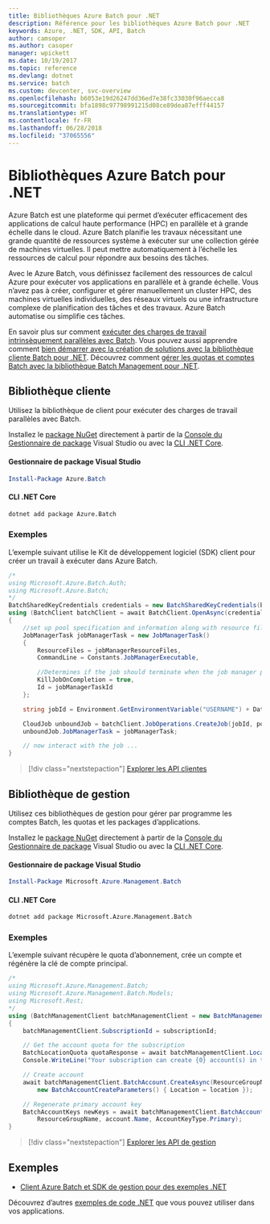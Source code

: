 ```yaml
---
title: Bibliothèques Azure Batch pour .NET
description: Référence pour les bibliothèques Azure Batch pour .NET
keywords: Azure, .NET, SDK, API, Batch
author: camsoper
ms.author: casoper
manager: wpickett
ms.date: 10/19/2017
ms.topic: reference
ms.devlang: dotnet
ms.service: batch
ms.custom: devcenter, svc-overview
ms.openlocfilehash: b6053e19d26247dd36ed7e38fc33030f96aecca8
ms.sourcegitcommit: bfa1898c97798991215d08ce89dea87efff44157
ms.translationtype: HT
ms.contentlocale: fr-FR
ms.lasthandoff: 06/28/2018
ms.locfileid: "37065556"
---
```

# <a name="azure-batch-libraries-for-net"></a>Bibliothèques Azure Batch pour .NET

Azure Batch est une plateforme qui permet d’exécuter efficacement des applications de calcul haute performance (HPC) en parallèle et à grande échelle dans le cloud. Azure Batch planifie les travaux nécessitant une grande quantité de ressources système à exécuter sur une collection gérée de machines virtuelles. Il peut mettre automatiquement à l’échelle les ressources de calcul pour répondre aux besoins des tâches.

Avec le Azure Batch, vous définissez facilement des ressources de calcul Azure pour exécuter vos applications en parallèle et à grande échelle. Vous n’avez pas à créer, configurer et gérer manuellement un cluster HPC, des machines virtuelles individuelles, des réseaux virtuels ou une infrastructure complexe de planification des tâches et des travaux. Azure Batch automatise ou simplifie ces tâches.

En savoir plus sur comment [exécuter des charges de travail intrinsèquement parallèles avec Batch](/azure/batch/batch-technical-overview). Vous pouvez aussi apprendre comment [bien démarrer avec la création de solutions avec la bibliothèque cliente Batch pour .NET](/azure/batch/batch-dotnet-get-started). Découvrez comment [gérer les quotas et comptes Batch avec la bibliothèque Batch Management pour .NET](/azure/batch/batch-management-dotnet).

## <a name="client-library"></a>Bibliothèque cliente

Utilisez la bibliothèque de client pour exécuter des charges de travail parallèles avec Batch.

Installez le [package NuGet](https://www.nuget.org/packages/Azure.Batch) directement à partir de la [Console du Gestionnaire de package][PackageManager] Visual Studio ou avec la [CLI .NET Core][DotNetCLI].

#### <a name="visual-studio-package-manager"></a>Gestionnaire de package Visual Studio

```powershell
Install-Package Azure.Batch
```

#### <a name="net-core-cli"></a>CLI .NET Core

```bash
dotnet add package Azure.Batch
```

### <a name="example"></a>Exemples

L’exemple suivant utilise le Kit de développement logiciel (SDK) client pour créer un travail à exécuter dans Azure Batch.

```csharp
/*
using Microsoft.Azure.Batch.Auth;
using Microsoft.Azure.Batch;
*/
BatchSharedKeyCredentials credentials = new BatchSharedKeyCredentials(batchUrl, accountName, accountKey);
using (BatchClient batchClient = await BatchClient.OpenAsync(credentials))
{
    //set up pool specification and information along with resource files here
    JobManagerTask jobManagerTask = new JobManagerTask()
    {
        ResourceFiles = jobManagerResourceFiles,
        CommandLine = Constants.JobManagerExecutable,

        //Determines if the job should terminate when the job manager process exits.
        KillJobOnCompletion = true,
        Id = jobManagerTaskId
    };

    string jobId = Environment.GetEnvironmentVariable("USERNAME") + DateTime.UtcNow.ToString("yyyyMMdd-HHmmss");

    CloudJob unboundJob = batchClient.JobOperations.CreateJob(jobId, poolInformation);
    unboundJob.JobManagerTask = jobManagerTask;

    // now interact with the job ...
}
```

> [!div class="nextstepaction"]
> [Explorer les API clientes](/dotnet/api/overview/azure/batch/client)

## <a name="management-library"></a>Bibliothèque de gestion

Utilisez ces bibliothèques de gestion pour gérer par programme les comptes Batch, les quotas et les packages d’applications.

Installez le [package NuGet](https://www.nuget.org/packages/Microsoft.Azure.Management.Batch) directement à partir de la [Console du Gestionnaire de package][PackageManager] Visual Studio ou avec la [CLI .NET Core][DotNetCLI].

#### <a name="visual-studio-package-manager"></a>Gestionnaire de package Visual Studio

```powershell
Install-Package Microsoft.Azure.Management.Batch
```

#### <a name="net-core-cli"></a>CLI .NET Core

```bash
dotnet add package Microsoft.Azure.Management.Batch
```

### <a name="example"></a>Exemples

L’exemple suivant récupère le quota d’abonnement, crée un compte et régénère la clé de compte principal.

```csharp
/*
using Microsoft.Azure.Management.Batch;
using Microsoft.Azure.Management.Batch.Models;
using Microsoft.Rest;
*/
using (BatchManagementClient batchManagementClient = new BatchManagementClient(new TokenCredentials(accessToken)))
{
    batchManagementClient.SubscriptionId = subscriptionId;

    // Get the account quota for the subscription
    BatchLocationQuota quotaResponse = await batchManagementClient.Location.GetQuotasAsync(location);
    Console.WriteLine("Your subscription can create {0} account(s) in the {1} region.", quotaResponse.AccountQuota, location);

    // Create account
    await batchManagementClient.BatchAccount.CreateAsync(ResourceGroupName, accountName, 
        new BatchAccountCreateParameters() { Location = location });

    // Regenerate primary account key
    BatchAccountKeys newKeys = await batchManagementClient.BatchAccount.RegenerateKeyAsync(
        ResourceGroupName, account.Name, AccountKeyType.Primary);
}
```

> [!div class="nextstepaction"]
> [Explorer les API de gestion](/dotnet/api/overview/azure/batch/management)

## <a name="samples"></a>Exemples

* [Client Azure Batch et SDK de gestion pour des exemples .NET](https://github.com/Azure/azure-batch-samples/tree/master/CSharp)

Découvrez d’autres [exemples de code .NET](https://azure.microsoft.com/resources/samples/?platform=dotnet) que vous pouvez utiliser dans vos applications.

[PackageManager]: https://docs.microsoft.com/nuget/tools/package-manager-console
[DotNetCLI]: https://docs.microsoft.com/dotnet/core/tools/dotnet-add-package

